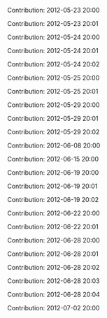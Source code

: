 Contribution: 2012-05-23 20:00

Contribution: 2012-05-23 20:01

Contribution: 2012-05-24 20:00

Contribution: 2012-05-24 20:01

Contribution: 2012-05-24 20:02

Contribution: 2012-05-25 20:00

Contribution: 2012-05-25 20:01

Contribution: 2012-05-29 20:00

Contribution: 2012-05-29 20:01

Contribution: 2012-05-29 20:02

Contribution: 2012-06-08 20:00

Contribution: 2012-06-15 20:00

Contribution: 2012-06-19 20:00

Contribution: 2012-06-19 20:01

Contribution: 2012-06-19 20:02

Contribution: 2012-06-22 20:00

Contribution: 2012-06-22 20:01

Contribution: 2012-06-28 20:00

Contribution: 2012-06-28 20:01

Contribution: 2012-06-28 20:02

Contribution: 2012-06-28 20:03

Contribution: 2012-06-28 20:04

Contribution: 2012-07-02 20:00

